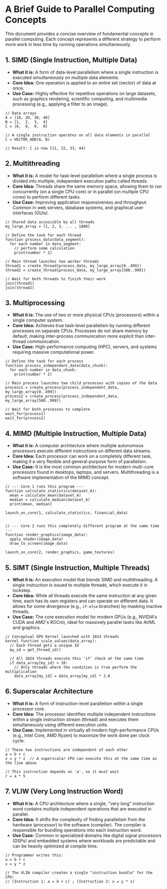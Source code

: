 # A Brief Guide to Parallel Computing Concepts

This document provides a concise overview of fundamental concepts in parallel computing. Each concept represents a different strategy to perform more work in less time by running operations simultaneously.

## 1. SIMD (Single Instruction, Multiple Data)

- **What it is:** A form of data-level parallelism where a single instruction is executed simultaneously on multiple data elements.
- **Core Idea:** One operation is applied to an entire set (vector) of data at once.
- **Use Case:** Highly effective for repetitive operations on large datasets, such as graphics rendering, scientific computing, and multimedia processing (e.g., applying a filter to an image).

```
// Data arrays
A = [10, 20, 30, 40]
B = [1,  2,  3,  4]
C = [0,  0,  0,  0]

// A single instruction operates on all data elements in parallel
C = VECTOR_ADD(A, B)

// Result: C is now [11, 22, 33, 44]
```

## 2. Multithreading

- **What it is:** A model for task-level parallelism where a single process is divided into multiple, independent execution paths called threads.
- **Core Idea:** Threads share the same memory space, allowing them to run concurrently (on a single CPU core) or in parallel (on multiple CPU cores) to perform different tasks.
- **Use Case:** Improving application responsiveness and throughput. Common in web servers, database systems, and graphical user interfaces (GUIs).

```
// Shared data accessible by all threads
my_large_array = [1, 2, 3, ... , 1000]

// Define the task for each thread
function process_data(data_segment):
  for each number in data_segment:
    // perform some calculation
    print(number * 2)

// Main thread launches two worker threads
thread1 = create_thread(process_data, my_large_array[0..499])
thread2 = create_thread(process_data, my_large_array[500..999])

// Wait for both threads to finish their work
join(thread1)
join(thread2)
```

## 3. Multiprocessing

- **What it is:** The use of two or more physical CPUs (processors) within a single computer system.
- **Core Idea:** Achieves true task-level parallelism by running different processes on separate CPUs. Processes do not share memory by default, making inter-process communication more explicit than inter-thread communication.
- **Use Case:** High-performance computing (HPC), servers, and systems requiring massive computational power.

```
// Define the task for each process
function process_independent_data(data_chunk):
  for each number in data_chunk:
    print(number * 2)

// Main process launches two child processes with copies of the data
process1 = create_process(process_independent_data, my_large_array[0..499])
process2 = create_process(process_independent_data, my_large_array[500..999])

// Wait for both processes to complete
wait_for(process1)
wait_for(process2)
```

## 4. MIMD (Multiple Instruction, Multiple Data)

- **What it is:** A computer architecture where multiple autonomous processors execute different instructions on different data streams.
- **Core Idea:** Each processor can work on a completely different task, making it a very flexible and general-purpose form of parallelism.
- **Use Case:** It is the most common architecture for modern multi-core processors found in desktops, laptops, and servers. Multithreading is a software implementation of the MIMD concept.

```
// --- Core 1 runs this program ---
function calculate_statistics(dataset_A):
  mean = calculate_mean(dataset_A)
  median = calculate_median(dataset_A)
  print(mean, median)

launch_on_core(1, calculate_statistics, financial_data)


// --- Core 2 runs this completely different program at the same time ---
function render_graphics(image_data):
  apply_shader(image_data)
  draw_to_screen(image_data)

launch_on_core(2, render_graphics, game_textures)
```

## 5. SIMT (Single Instruction, Multiple Threads)

- **What it is:** An execution model that blends SIMD and multithreading. A single instruction is issued to multiple threads, which execute it in lockstep.
- **Core Idea:** While all threads execute the same instruction at any given time, each has its own registers and can operate on different data. It allows for some divergence (e.g., `if-else` branches) by masking inactive threads.
- **Use Case:** The core execution model for modern GPUs (e.g., NVIDIA's CUDA and AMD's ROCm), ideal for massively parallel tasks like AI/ML and graphics.

```
// Conceptual GPU Kernel launched with 1024 threads
kernel function scale_values(data_array):
  // Each thread gets a unique ID
  my_id = get_thread_id()

  // All 1024 threads execute this 'if' check at the same time
  if data_array[my_id] > 10:
    // Only threads where the condition is true perform the multiplication
    data_array[my_id] = data_array[my_id] * 2.0
```

## 6. Superscalar Architecture

- **What it is:** A form of instruction-level parallelism within a single processor core.
- **Core Idea:** The processor identifies multiple independent instructions within a single instruction stream (thread) and executes them simultaneously using different execution units.
- **Use Case:** Implemented in virtually all modern high-performance CPUs (e.g., Intel Core, AMD Ryzen) to maximize the work done per clock cycle.

```
// These two instructions are independent of each other
a = b + c
x = y * z  // A superscalar CPU can execute this at the same time as the line above

// This instruction depends on 'a', so it must wait
r = a * 5
```

## 7. VLIW (Very Long Instruction Word)

- **What it is:** A CPU architecture where a single, "very long" instruction word contains multiple independent operations that are executed in parallel.
- **Core Idea:** It shifts the complexity of finding parallelism from the hardware (processor) to the software (compiler). The compiler is responsible for bundling operations into each instruction word.
- **Use Case:** Common in specialized domains like digital signal processors (DSPs) and embedded systems where workloads are predictable and can be heavily optimized at compile time.

```
// Programmer writes this:
a = b + c
x = y * z

// The VLIW compiler creates a single "instruction bundle" for the CPU:
// (Instruction 1: a = b + c) ; (Instruction 2: x = y * z)
```
